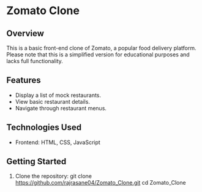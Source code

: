 # Zomato Clone

## Overview
This is a basic front-end clone of Zomato, a popular food delivery platform. Please note that this is a simplified version for educational purposes and lacks full functionality.

## Features
- Display a list of mock restaurants.
- View basic restaurant details.
- Navigate through restaurant menus.

## Technologies Used
- Frontend: HTML, CSS, JavaScript

## Getting Started
1. Clone the repository:
   git clone https://github.com/rajrasane04/Zomato_Clone.git
   cd Zomato_Clone
